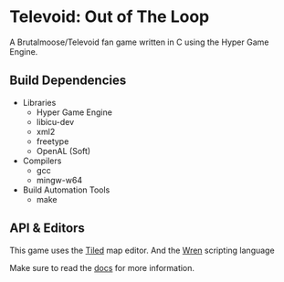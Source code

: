 # Televoid: Out of The Loop
A Brutalmoose/Televoid fan game written in C using the Hyper Game Engine.

## Build Dependencies

- Libraries
	- Hyper Game Engine
	- libicu-dev
	- xml2
	- freetype
	- OpenAL (Soft)
- Compilers
	- gcc
	- mingw-w64
- Build Automation Tools
	- make

## API & Editors

This game uses the [Tiled](https://www.mapeditor.org/) map editor.
And the [Wren](https://wren.io/) scripting language

Make sure to read the [docs](./docs/) for more information.


